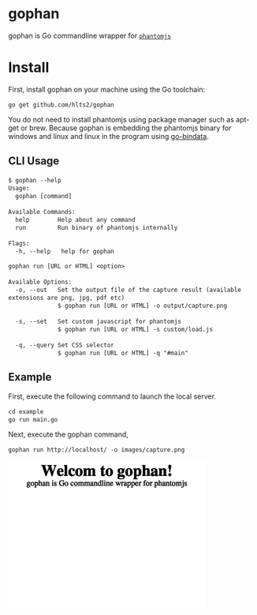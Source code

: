 # gophan

gophan is Go commandline wrapper for [`phantomjs`][phantomjs]

[phantomjs]: http://phantomjs.org/

# Install
First, install gophan on your machine using the Go toolchain:

```
go get github.com/hlts2/gophan
```

You do not need to install phantomjs using package manager such as apt-get or brew.
Because gophan is embedding the phantomjs binary for windows and linux and linux in the program using [go-bindata][go-bindata].

[go-bindata]: https://github.com/jteeuwen/go-bindata

## CLI Usage

```
$ gophan --help
Usage:
  gophan [command]

Available Commands:
  help        Help about any command
  run         Run binary of phantomjs internally

Flags:
  -h, --help   help for gophan

```

```
gophan run [URL or HTML] <option>

Available Options:
  -o, --out   Set the output file of the capture result (available extensions are png, jpg, pdf etc)
              $ gophan run [URL or HTML] -o output/capture.png

  -s, --set   Set custom javascript for phantomjs
              $ gophan run [URL or HTML] -s custom/load.js

  -q, --query Set CSS selector
              $ gophan run [URL or HTML] -q "#main"
```

## Example

First, execute the following command to launch the local server.
```
cd example
go run main.go
```

Next, execute the gophan command,
```
gophan run http://localhost/ -o images/capture.png
```
![capture](images/capture.png)
